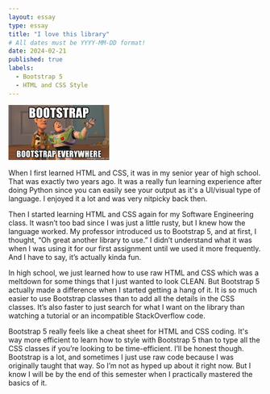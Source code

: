 ```yaml
---
layout: essay
type: essay
title: "I love this library"
# All dates must be YYYY-MM-DD format!
date: 2024-02-21
published: true
labels:
  - Bootstrap 5
  - HTML and CSS Style
---
```


<img width="200px" class="rounded float-start pe-4" src="../img/bootstrap-bootstrap-everywhere.jpg">

When I first learned HTML and CSS, it was in my senior year of high school. That was exactly two years ago. It was a really fun learning experience after doing Python since you can easily see your output as it's a UI/visual type of language. I enjoyed it a lot and was very nitpicky back then. 

Then I started learning HTML and CSS again for my Software Engineering class. It wasn’t too bad since I was just a little rusty, but I knew how the language worked. My professor introduced us to Bootstrap 5, and at first, I thought, “Oh great another library to use.” I didn’t understand what it was when I was using it for our first assignment until we used it more frequently. And I have to say, it’s actually kinda fun.

In high school, we just learned how to use raw HTML and CSS which was a meltdown for some things that I just wanted to look CLEAN. But Bootstrap 5 actually made a difference when I started getting a hang of it. It is so much easier to use Bootstrap classes than to add all the details in the CSS classes. It’s also faster to just search for what I want on the library than watching a tutorial or an incompatible StackOverflow code. 

Bootstrap 5 really feels like a cheat sheet for HTML and CSS coding. It's way more efficient to learn how to style with Bootstrap 5 than to type all the CSS classes if you’re looking to be time-efficient. I’ll be honest though. Bootstrap is a lot, and sometimes I just use raw code because I was originally taught that way. So I’m not as hyped up about it right now. But I know I will be by the end of this semester when I practically mastered the basics of it. 
